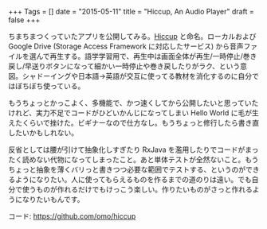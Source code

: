 +++
Tags = []
date = "2015-05-11"
title = "Hiccup, An Audio Player"
draft = false
+++

ちまちまつくっていたアプリを公開してみる。[Hiccup](https://play.google.com/store/apps/details?id=es.flakiness.hiccup) と命名。ローカルおよび Google Drive (Storage Access Framework に対応したサービス) から音声ファイルを選んで再生する。語学学習用で、再生中は画面全体が再生/一時停止/巻き戻し/早送りボタンになって細かい一時停止や巻き戻したりがラク、という意図。シャドーイングや日本語->英語が交互に使ってる教材を消化するのに自分ではぼちぼち使っている。

もうちょっとかっこよく、多機能で、かつ速くしてから公開したいと思っていたけれど、実力不足でコードがひどいかんじになってしまい Hello World に毛が生えたくらいで挫けた。ビギナーなので仕方なし。もうちょっと修行したら書き直したいかもしれない。

反省としては腰が引けて抽象化しすぎたり RxJava を濫用したりでコードがまったく読めない代物になってしまったこと。あと単体テストが全然ないこと。もうちょっと抽象を薄くバリっと書きつつ必要な範囲でテストする、というのができるようになりたい。人に使ってもらえるものを作るまでの道のりは遠い。でも自分で使うものが作れるだけでもけっこう楽しい。作りたいものがさっと作れるようになりたいもんです。

コード: https://github.com/omo/hiccup

